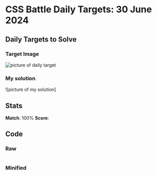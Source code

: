 

# CSS Battle Daily Targets: 30 June 2024

## Daily Targets to Solve

### Target Image


![picture of daily target](https://github.com/BekiaD/cssbattle/assets/144695091/5d2d8b22-7b75-4650-9259-523194286db2)


### My solution

![picture of my solution]
## Stats

**Match**: 100%
**Score**: 

## Code

### Raw

```html

```

### Minified

```

```
